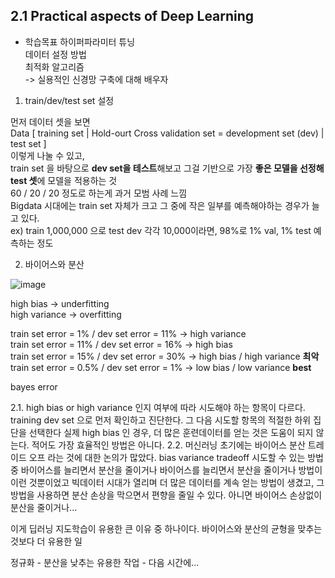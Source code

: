## 2.1 Practical aspects of Deep Learning

- 학습목표 
하이퍼파라미터 튜닝  
데이터 설정 방법  
최적화 알고리즘  
-> 실용적인 신경망 구축에 대해 배우자

1. train/dev/test set 설정

먼저 데이터 셋을 보면  
Data [ training set | Hold-ourt Cross validation set = development set (dev) | test set ]  
이렇게 나눌 수 있고,  
train set 을 바탕으로 **dev set을 테스트**해보고 그걸 기반으로 가장 **좋은 모델을 선정해 test 셋**에 모델을 적용하는 것  
60 / 20 / 20 정도로 하는게 과거 모범 사례 느낌  
Bigdata 시대에는 train set 자체가 크고 그 중에 작은 일부를 예측해야하는 경우가 늘고 있다.  
ex) train 1,000,000 으로 test dev 각각 10,000이라면, 98%로 1% val, 1% test 예측하는 정도

2. 바이어스와 분산

![image](https://github.com/i2mmmmm/Study/assets/106386971/b6166e77-b64e-4081-84ee-e72cf56058a4)

high bias -> underfitting  
high variance -> overfitting

train set error = 1% / dev set error = 11% -> high variance  
train set error = 11% / dev set error = 16% -> high bias  
train set error = 15% / dev set error = 30% -> high bias / high variance **최악**  
train set error = 0.5% / dev set error = 1% -> low bias / low variance  **best**

bayes error

  2.1. high bias or high variance 인지 여부에 따라 시도해야 하는 항목이 다르다.
training dev set 으로 먼저 확인하고 진단한다.
그 다음 시도할 항목의 적절한 하위 집단을 선택한다
실제 high bias 인 경우,
더 많은 훈련데이터를 얻는 것은 도움이 되지 않는다. 적어도 가장 효율적인 방법은 아니다.
  2.2. 머신러닝 초기에는 바이어스 분산 트레이드 오프 라는 것에 대한 논의가 많았다. bias variance tradeoff
시도할 수 있는 방법 중 바이어스를 늘리면서 분산을 줄이거나 바이어스를 늘리면서 분산을 줄이거나 방법이 이런 것뿐이었고
빅데이터 시대가 열리며 더 많은 데이터를 계속 얻는 방법이 생겼고, 그 방법을 사용하면 분산 손상을 막으면서 편향을 줄일 수 있다.
아니면 바이어스 손상없이 분산을 줄이거나...

이게 딥러닝 지도학습이 유용한 큰 이유 중 하나이다. 바이어스와 분산의 균형을 맞추는 것보다 더 유용한 일

정규화 - 분산을 낮추는 유용한 작업 - 다음 시간에...
